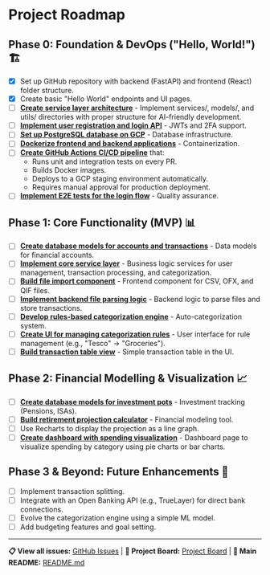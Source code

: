 # Project Roadmap

## Phase 0: Foundation & DevOps ("Hello, World!") 🏗️

- [x] Set up GitHub repository with backend (FastAPI) and frontend (React) folder structure.
- [x] Create basic "Hello World" endpoints and UI pages.
- [ ] [**Create service layer architecture**](https://github.com/otherjamesbrown/TheTally/issues/1) - Implement services/, models/, and utils/ directories with proper structure for AI-friendly development.
- [ ] [**Implement user registration and login API**](https://github.com/otherjamesbrown/TheTally/issues/2) - JWTs and 2FA support.
- [ ] [**Set up PostgreSQL database on GCP**](https://github.com/otherjamesbrown/TheTally/issues/4) - Database infrastructure.
- [ ] [**Dockerize frontend and backend applications**](https://github.com/otherjamesbrown/TheTally/issues/5) - Containerization.
- [ ] [**Create GitHub Actions CI/CD pipeline**](https://github.com/otherjamesbrown/TheTally/issues/6) that:
  - Runs unit and integration tests on every PR.
  - Builds Docker images.
  - Deploys to a GCP staging environment automatically.
  - Requires manual approval for production deployment.
- [ ] [**Implement E2E tests for the login flow**](https://github.com/otherjamesbrown/TheTally/issues/7) - Quality assurance.

## Phase 1: Core Functionality (MVP) 📊

- [ ] [**Create database models for accounts and transactions**](https://github.com/otherjamesbrown/TheTally/issues/3) - Data models for financial accounts.
- [ ] [**Implement core service layer**](https://github.com/otherjamesbrown/TheTally/issues/8) - Business logic services for user management, transaction processing, and categorization.
- [ ] [**Build file import component**](https://github.com/otherjamesbrown/TheTally/issues/9) - Frontend component for CSV, OFX, and QIF files.
- [ ] [**Implement backend file parsing logic**](https://github.com/otherjamesbrown/TheTally/issues/10) - Backend logic to parse files and store transactions.
- [ ] [**Develop rules-based categorization engine**](https://github.com/otherjamesbrown/TheTally/issues/11) - Auto-categorization system.
- [ ] [**Create UI for managing categorization rules**](https://github.com/otherjamesbrown/TheTally/issues/12) - User interface for rule management (e.g., "Tesco" -> "Groceries").
- [ ] [**Build transaction table view**](https://github.com/otherjamesbrown/TheTally/issues/13) - Simple transaction table in the UI.

## Phase 2: Financial Modelling & Visualization 📈

- [ ] [**Create database models for investment pots**](https://github.com/otherjamesbrown/TheTally/issues/14) - Investment tracking (Pensions, ISAs).
- [ ] [**Build retirement projection calculator**](https://github.com/otherjamesbrown/TheTally/issues/15) - Financial modeling tool.
- [ ] Use Recharts to display the projection as a line graph.
- [ ] [**Create dashboard with spending visualization**](https://github.com/otherjamesbrown/TheTally/issues/16) - Dashboard page to visualize spending by category using pie charts or bar charts.

## Phase 3 & Beyond: Future Enhancements 🚀

- [ ] Implement transaction splitting.
- [ ] Integrate with an Open Banking API (e.g., TrueLayer) for direct bank connections.
- [ ] Evolve the categorization engine using a simple ML model.
- [ ] Add budgeting features and goal setting.

---

**📋 View all issues:** [GitHub Issues](https://github.com/otherjamesbrown/TheTally/issues) | **🎯 Project Board:** [Project Board](https://github.com/otherjamesbrown/TheTally/projects) | **📖 Main README:** [README.md](../README.md)
